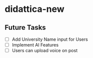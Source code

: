 # didattica-new


## Future Tasks
- [ ] Add University Name input for Users
- [ ] Implement AI Features
- [ ] Users can upload voice on post